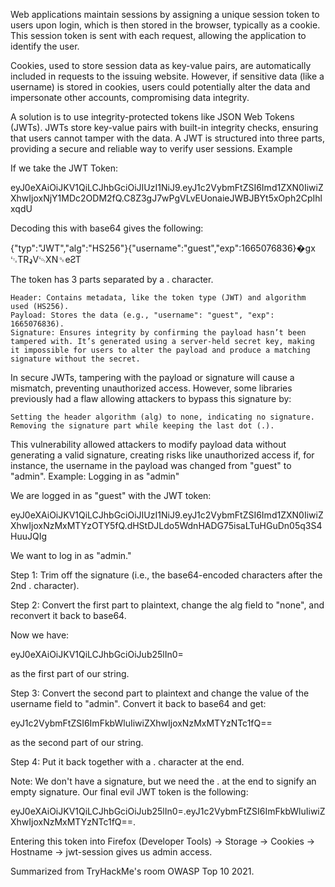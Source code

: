 Web applications maintain sessions by assigning a unique session token to users upon login, which is then stored in the browser, typically as a cookie. This session token is sent with each request, allowing the application to identify the user.

Cookies, used to store session data as key-value pairs, are automatically included in requests to the issuing website. However, if sensitive data (like a username) is stored in cookies, users could potentially alter the data and impersonate other accounts, compromising data integrity.

A solution is to use integrity-protected tokens like JSON Web Tokens (JWTs). JWTs store key-value pairs with built-in integrity checks, ensuring that users cannot tamper with the data. A JWT is structured into three parts, providing a secure and reliable way to verify user sessions.
Example

If we take the JWT Token:

eyJ0eXAiOiJKV1QiLCJhbGciOiJIUzI1NiJ9.eyJ1c2VybmFtZSI6Imd1ZXN0IiwiZXhwIjoxNjY1MDc2ODM2fQ.C8Z3gJ7wPgVLvEUonaieJWBJBYt5xOph2CpIhlxqdU

Decoding this with base64 gives the following:

{"typ":"JWT","alg":"HS256"}{"username":"guest","exp":1665076836}�gx ␃TRډV␄XN␝eƧT

The token has 3 parts separated by a . character.

    Header: Contains metadata, like the token type (JWT) and algorithm used (HS256).
    Payload: Stores the data (e.g., "username": "guest", "exp": 1665076836).
    Signature: Ensures integrity by confirming the payload hasn’t been tampered with. It’s generated using a server-held secret key, making it impossible for users to alter the payload and produce a matching signature without the secret.

In secure JWTs, tampering with the payload or signature will cause a mismatch, preventing unauthorized access. However, some libraries previously had a flaw allowing attackers to bypass this signature by:

    Setting the header algorithm (alg) to none, indicating no signature.
    Removing the signature part while keeping the last dot (.).

This vulnerability allowed attackers to modify payload data without generating a valid signature, creating risks like unauthorized access if, for instance, the username in the payload was changed from "guest" to "admin".
Example: Logging in as "admin"

We are logged in as "guest" with the JWT token:

eyJ0eXAiOiJKV1QiLCJhbGciOiJIUzI1NiJ9.eyJ1c2VybmFtZSI6Imd1ZXN0IiwiZXhwIjoxNzMxMTYzOTY5fQ.dHStDJLdo5WdnHADG75isaLTuHGuDn05q3S4HuuJQIg

We want to log in as "admin."

Step 1: Trim off the signature (i.e., the base64-encoded characters after the 2nd . character).

Step 2: Convert the first part to plaintext, change the alg field to "none", and reconvert it back to base64.

Now we have:

eyJ0eXAiOiJKV1QiLCJhbGciOiJub25lIn0=

as the first part of our string.

Step 3: Convert the second part to plaintext and change the value of the username field to "admin". Convert it back to base64 and get:

eyJ1c2VybmFtZSI6ImFkbWluIiwiZXhwIjoxNzMxMTYzNTc1fQ==

as the second part of our string.

Step 4: Put it back together with a . character at the end.

Note: We don't have a signature, but we need the . at the end to signify an empty signature. Our final evil JWT token is the following:

eyJ0eXAiOiJKV1QiLCJhbGciOiJub25lIn0=.eyJ1c2VybmFtZSI6ImFkbWluIiwiZXhwIjoxNzMxMTYzNTc1fQ==.

Entering this token into Firefox (Developer Tools) → Storage → Cookies → Hostname → jwt-session gives us admin access.

Summarized from TryHackMe's room OWASP Top 10 2021.
